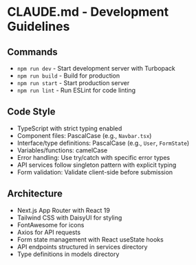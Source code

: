 # CLAUDE.md - Development Guidelines

## Commands
- `npm run dev` - Start development server with Turbopack
- `npm run build` - Build for production
- `npm run start` - Start production server
- `npm run lint` - Run ESLint for code linting

## Code Style
- TypeScript with strict typing enabled
- Component files: PascalCase (e.g., `Navbar.tsx`)
- Interface/type definitions: PascalCase (e.g., `User`, `FormState`)
- Variables/functions: camelCase
- Error handling: Use try/catch with specific error types
- API services follow singleton pattern with explicit typing
- Form validation: Validate client-side before submission

## Architecture
- Next.js App Router with React 19
- Tailwind CSS with DaisyUI for styling
- FontAwesome for icons
- Axios for API requests
- Form state management with React useState hooks
- API endpoints structured in services directory
- Type definitions in models directory